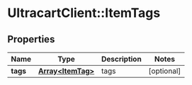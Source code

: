 # UltracartClient::ItemTags

## Properties
Name | Type | Description | Notes
------------ | ------------- | ------------- | -------------
**tags** | [**Array&lt;ItemTag&gt;**](ItemTag.md) | tags | [optional] 


